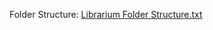 Folder Structure: [Librarium Folder Structure.txt](https://github.com/user-attachments/files/20533148/Librarium.Folder.Structure.txt)
